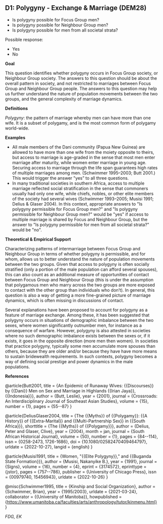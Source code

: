 
## D1: Polygyny - Exchange & Marriage (DEM28)

- Is polygyny possible for Focus Group men? 
- Is polygyny possible for Neighbour Group men?
- Is polygyny possible for men from all societal strata?

Possible response:
- Yes
- No

**Goal**

This question identifies whether polygyny occurs in Focus Group society, or Neighbour Group society. The answers to this question should be about the overall pattern in society, and not restricted to marriages between Focus Group and Neighbour Group people. The answers to this question may help us further understand the nature of population movements between the two groups, and the general complexity of marriage dynamics.



**Definitions**

*Polygyny*: the pattern of marriage whereby men can have more than one wife. It is a subset of polygamy, and is the most common form of polygamy world-wide.



**Examples**

- All male members of the Dani community (Papua New Guinea) are allowed to have more than one wife from the moiety opposite to theirs, but access to marriage is age-graded in the sense that most men enter marriage after maturity, while women enter marriage in young age. Securing access to marriage through the life span guarantees high rates of multiple marriages among men. (Schwimmer 1995–2003; Butt 2001.) This would trigger the answer "yes” to all three questions.
- In many traditional societies in southern Africa, access to multiple marriage reflected social stratification in the sense that commoners usually had only one wife, while chiefs, nobles, or other elite members of the society had several wives (Schwimmer 1993–2005; Musisi 1991; Delius & Glaser 2004). In this context, appropriate answers to "Is polygyny permissible for Focus Group men?" and "Is polygyny permissible for Neighbour Group men?" would be "yes" if access to multiple marriage is shared by Focus and Neighbour Group, but the answer to "Is polygyny permissible for men from all societal strata?" would be "no".




**Theoretical & Empirical Support**

Characterizing patterns of intermarriage between Focus Group and Neighbour Group in terms of whether polygyny is permissible, and for whom, allows us to better understand the nature of population movements between the two groups. Given that access to polygyny is often socially stratified (only a portion of the male population can afford several spouses), this can also count as an additional measure of opportunities of contact between Focus Group and Neighbour Group (this is under the assumption that polygamous men who marry across the two groups are more exposed to contact with the other group than individuals who don’t). In general, this question is also a way of getting a more fine-grained picture of marriage dynamics, which is often missing in discussions of contact.



Several explanations have been proposed to account for polygyny as a feature of marriage exchange. Among these, it has been suggested that polygyny occurs in situations of demographic imbalance between the two sexes, where women significantly outnumber men, for instance as a consequence of warfare. However, polygyny is also attested in societies where no such demographic imbalance exists between the sexes or, if it exists, it goes in the opposite direction (more men then women). In societies that practice polygyny, typically some men accumulate more spouses than others, because they are older and/or because they have have more means to sustain bridewealth requirements. In such contexts, polygyny becomes a way of defining social prestige and power dynamics in the male populations.


**References**

@article{Butt2001,
  title = {An Epidemic of Runaway Wives: {{Discourses}} by {{Dani}} Men on Sex and Marriage in Highlands {{Irian Jaya}}, {{Indonesia}}},
  author = {Butt, Leslie},
  year = {2001},
  journal = {Crossroads: An Interdisciplinary Journal of Southeast Asian Studies},
  volume = {15},
  number = {1},
  pages = {55--87}
}

@article{DeliusGlaser2004,
  title = {The {{Myths}} of {{Polygamy}}: {{A History}} of {{Extra-Marital}} and {{Multi-Partnership Sex}} in {{South Africa}}},
  shorttitle = {The {{Myths}} of {{Polygamy}}},
  author = {Delius, Peter and Glaser, Clive},
  year = {2004},
  month = jan,
  journal = {South African Historical Journal},
  volume = {50},
  number = {1},
  pages = {84--114},
  issn = {0258-2473, 1726-1686},
  doi = {10.1080/02582470409464797},
  urldate = {2022-10-27},
  langid = {english}
}

@article{Musisi1991,
  title = {Women, "{{Elite Polygyny}}," and {{Buganda State Formation}}},
  author = {Musisi, Nakanyike B.},
  year = {1991},
  journal = {Signs},
  volume = {16},
  number = {4},
  eprint = {3174572},
  eprinttype = {jstor},
  pages = {757--786},
  publisher = {University of Chicago Press},
  issn = {00979740, 15456943},
  urldate = {2022-10-26}
}

@misc{Schwimmer1995,
  title = {Kinship and Social Organization},
  author = {Schwimmer, Brian},
  year = {1995/2003},
  urldate = {2021-03-24},
  collaborator = {{University of Manitoba}},
  howpublished = {https://www.umanitoba.ca/faculties/arts/anthropology/tutor/kinmenu.html}
}



_FDG, EK_
